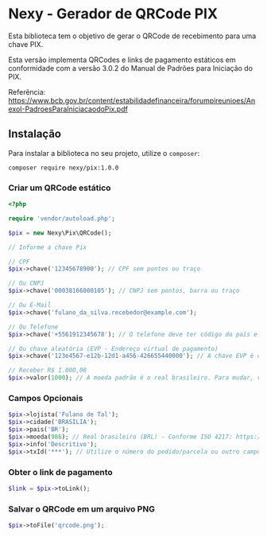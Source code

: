 # Nexy - Gerador de QRCode PIX

Esta biblioteca tem o objetivo de gerar o QRCode de recebimento para uma chave PIX. 

Esta versão implementa QRCodes e links de pagamento estáticos em conformidade com a versão 3.0.2 do Manual de Padrões para Iniciação do PIX.

Referência: https://www.bcb.gov.br/content/estabilidadefinanceira/forumpireunioes/AnexoI-PadroesParaIniciacaodoPix.pdf


## Instalação

Para instalar a biblioteca no seu projeto, utilize o `composer`:

```
composer require nexy/pix:1.0.0
```


### Criar um QRCode estático

```php
<?php

require 'vendor/autoload.php';

$pix = new Nexy\Pix\QRCode();

// Informe a chave Pix

// CPF
$pix->chave('12345678900'); // CPF sem pontos ou traço

// Ou CNPJ
$pix->chave('00038166000105'); // CNPJ sem pontos, barra ou traço

// Ou E-Mail
$pix->chave('fulano_da_silva.recebedor@example.com');

// Ou Telefone
$pix->chave('+5561912345678'); // O telefone deve ter código do país e DDD, sem traços, espaços ou parênteses

// Ou chave aleatória (EVP - Endereço virtual de pagamento)
$pix->chave('123e4567-e12b-12d1-a456-426655440000'); // A chave EVP é case insensitive

// Receber R$ 1.000,00
$pix->valor(1000); // A moeda padrão é o real brasileiro. Para mudar, veja Campos Opcionais.
```

### Campos Opcionais

```php
$pix->lojista('Fulano de Tal');
$pix->cidade('BRASILIA');
$pix->pais('BR');
$pix->moeda(986); // Real brasileiro (BRL) - Conforme ISO 4217: https://pt.wikipedia.org/wiki/ISO_4217
$pix->info('Descritivo');
$pix->txId('***'); // Utilize o número do pedido/parcela ou outro campo único para o pagamento.
```

### Obter o link de pagamento

```php
$link = $pix->toLink();
```

### Salvar o QRCode em um arquivo PNG

```php
$pix->toFile('qrcode.png');
```
